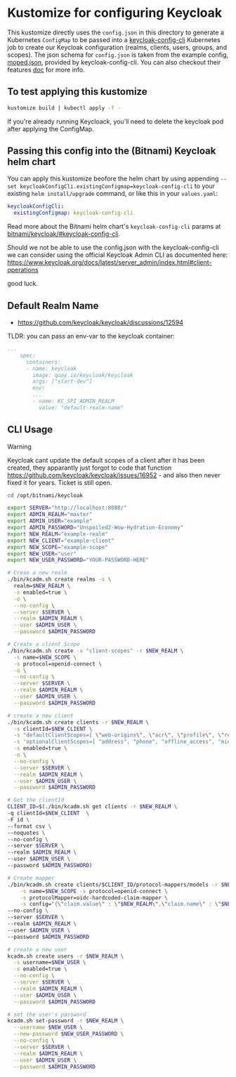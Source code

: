 # Kustomize for configuring Keycloak

This kustomize directly uses the `config.json` in this directory to generate a Kubernetes `ConfigMap` to be passed into a [keycloak-config-cli](https://github.com/adorsys/keycloak-config-cli/) Kubernetes job to create our Keycloak configuration (realms, clients, users, groups, and scopes). The json schema for `config.json` is taken from the example config, [moped.json](https://github.com/adorsys/keycloak-config-cli/blob/main/contrib/example-config/moped.json), provided by keycloak-config-cli. You can also checkout their features [doc](https://github.com/adorsys/keycloak-config-cli/blob/main/docs/FEATURES.md) for more info.


## To test applying this kustomize

```bash
kustomize build | kubectl apply -f -
```

If you're already running Keycloack, you'll need to delete the keycloak pod after applying the ConfigMap.

## Passing this config into the (Bitnami) Keycloak helm chart
You can apply this kustomize beofore the helm chart by using appending `--set keycloakConfigCli.existingConfigmap=keycloak-config-cli` to your existing `helm install/upgrade` command, or like this in your `values.yaml`:

```yaml
keycloakConfigCli:
  existingConfigmap: keycloak-config-cli
```

Read more about the Bitnami helm chart's `keycloak-config-cli` params at [bitnami/keycloak/#keycloak-config-cli](https://github.com/bitnami/charts/tree/main/bitnami/keycloak/#keycloak-config-cli-parameters).

Should we not be able to use the config.json with the keycloak-config-cli we can consider using the official Keycloak Admin CLI as documented here:
https://www.keycloak.org/docs/latest/server_admin/index.html#client-operations

good luck.

## Default Realm Name

- https://github.com/keycloak/keycloak/discussions/12594

TLDR: you can pass an env-var to the keycloak container:

```yaml
...
    spec:
      containers:
      - name: keycloak
        image: quay.io/keycloak/keycloak
        args: ["start-dev"]
        env:
        ...
        - name: KC_SPI_ADMIN_REALM
          value: "default-realm-name"
```

## CLI Usage

>[!warning]
> Keycloak cant update the default scopes of a client after it has been created, they apparantly just forgot to code that function https://github.com/keycloak/keycloak/issues/16952 - and also then never fixed it for years. Ticket is still open.

```bash
cd /opt/bitnami/keycloak

export SERVER="http://localhost:8080/"
export ADMIN_REALM="master"
export ADMIN_USER="example"
export ADMIN_PASSWORD="Unspoiled2-Wow-Hydration-Economy"
export NEW_REALM="example-realm"
export NEW_CLIENT="example-client"
export NEW_SCOPE="example-scope"
export NEW_USER="user"
export NEW_USER_PASSWORD="YOUR-PASSWORD-HERE"

# Creae a new realm
./bin/kcadm.sh create realms -s \
  realm=$NEW_REALM \
  -s enabled=true \
  -o \
  --no-config \
  --server $SERVER \
  --realm $ADMIN_REALM \
  --user $ADMIN_USER \
  --password $ADMIN_PASSWORD

# Create a client Scope
./bin/kcadm.sh create -x "client-scopes" -r $NEW_REALM \
  -s name=$NEW_SCOPE \
  -s protocol=openid-connect \
  -o \
  --no-config \
  --server $SERVER \
  --realm $ADMIN_REALM \
  --user $ADMIN_USER \
  --password $ADMIN_PASSWORD

# create a new client
./bin/kcadm.sh create clients -r $NEW_REALM \
  -s clientId=$NEW_CLIENT \
  -s "defaultClientScopes=[ \"web-origins\", \"acr\", \"profile\", \"roles\", \"email\", \"$NEW_SCOPE\" ]" \
  -s 'optionalClientScopes=[ "address", "phone", "offline_access", "microprofile-jwt" ]' \
  -s enabled=true \
  -o \
  --no-config \
  --server $SERVER \
  --realm $ADMIN_REALM \
  --user $ADMIN_USER \
  --password $ADMIN_PASSWORD

# Get the clientId
CLIENT_ID=$(./bin/kcadm.sh get clients -r $NEW_REALM \
-q clientId=$NEW_CLIENT  \
-F id \
--format csv \
--noquotes \
--no-config \
--server $SERVER \
--realm $ADMIN_REALM \
--user $ADMIN_USER \
--password $ADMIN_PASSWORD)

# Create mapper
./bin/kcadm.sh create clients/$CLIENT_ID/protocol-mappers/models -r $NEW_REALM \
	-s name=$NEW_SCOPE -s protocol=openid-connect \
	-s protocolMapper=oidc-hardcoded-claim-mapper \
	-s config="{\"claim.value\" : \"$NEW_REALM\",\"claim.name\" : \"$NEW_SCOPE\",\"jsonType.label\" : \"String\",\"access.token.claim\" : \"true\"}" \
--no-config \
--server $SERVER \
--realm $ADMIN_REALM \
--user $ADMIN_USER \
--password $ADMIN_PASSWORD

# create a new user
kcadm.sh create users -r $NEW_REALM \
  -s username=$NEW_USER \
  -s enabled=true \
  --no-config \
  --server $SERVER \
  --realm $ADMIN_REALM \
  --user $ADMIN_USER \
  --password $ADMIN_PASSWORD

# set the user's password
kcadm.sh set-password -r $NEW_REALM \
  --username $NEW_USER \
  --new-password $NEW_USER_PASSWORD \
  --no-config \
  --server $SERVER \
  --realm $ADMIN_REALM \
  --user $ADMIN_USER \
  --password $ADMIN_PASSWORD

```



